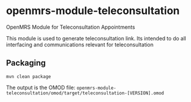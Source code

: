 # openmrs-module-teleconsultation
OpenMRS Module for Teleconsultation Appointments

This module is used to generate teleconsultation link. Its intended to do all interfacing and communications relevant for teleconsultation

## Packaging
```mvn clean package```

The output is the OMOD file:
```openmrs-module-teleconsultation/omod/target/teleconsultation-[VERSION].omod```